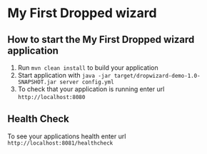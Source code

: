 # My First Dropped wizard

How to start the My First Dropped wizard application
---

1. Run `mvn clean install` to build your application
1. Start application with `java -jar target/dropwizard-demo-1.0-SNAPSHOT.jar server config.yml`
1. To check that your application is running enter url `http://localhost:8080`

Health Check
---

To see your applications health enter url `http://localhost:8081/healthcheck`
